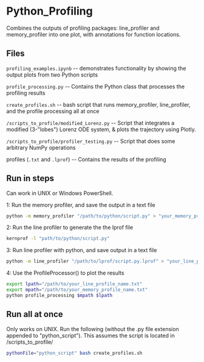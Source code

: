 # Python_Profiling

Combines the outputs of profiling packages: line_profiler and memory_profiler into one plot, with annotations for function locations.

## Files
`profiling_examples.ipynb` -- demonstrates functionality by showing the output plots from two Python scripts

`profile_processing.py` -- Contains the Python class that processes the profiling results

`create_profiles.sh` -- bash script that runs memory_profiler, line_profiler, and the profile processing all at once

`/scripts_to_profile/modified_Lorenz.py` -- Script that integrates a modified (3-"lobes") Lorenz ODE system, & plots the trajectory using Plotly.

`/scripts_to_profile/profiler_testing.py` -- Script that does some arbitrary NumPy operations
  
profiles (`.txt` and `.lprof`) -- Contains the results of the profiling

## Run in steps

Can work in UNIX or Windows PowerShell. 

1: Run the memory profiler, and save the output in a text file

```bash
python -m memory_profiler "/path/to/python/script.py" > "your_memory_profile_name.txt"
```

2:  Run the line profiler to generate the the lprof file

```bash
kernprof -l "path/to/python/script.py"
```

3: Run line profiler with python, and save output in a text file

```bash
python -m line_profiler "/path/to/lprof/script.py.lprof" > "your_line_profile_name.txt"
```

4: Use the ProfileProcessor() to plot the results
```bash
export lpath="/path/to/your_line_profile_name.txt"
export mpath="/path/to/your_memory_profile_name.txt"
python profile_processing $mpath $lpath
```

## Run all at once

Only works on UNIX. Run the following (without the .py file extension appended to "python_script"). This assumes the script is located in /scripts_to_profile/

```bash
pythonFile="python_script" bash create_profiles.sh
```
